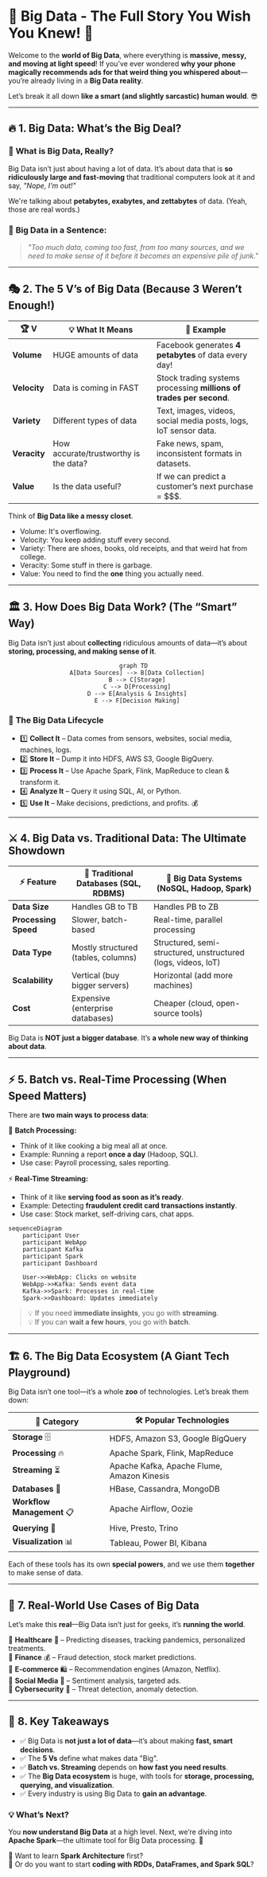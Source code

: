 # 🤯 **Big Data - The Full Story You Wish You Knew!** 🚀

Welcome to the **world of Big Data**, where everything is **massive, messy, and moving at light speed**! If you’ve ever wondered **why your phone magically recommends ads for that weird thing you whispered about**—you’re already living in a **Big Data reality**.

Let’s break it all down **like a smart (and slightly sarcastic) human would**. 😎

---

## 🔥 **1. Big Data: What’s the Big Deal?**

### 📌 **What is Big Data, Really?**

Big Data isn’t just about having a lot of data. It’s about data that is **so ridiculously large and fast-moving** that traditional computers look at it and say, _"Nope, I’m out!"_

We're talking about **petabytes, exabytes, and zettabytes** of data. (Yeah, those are real words.)

### 🧠 **Big Data in a Sentence:**

> _"Too much data, coming too fast, from too many sources, and we need to make sense of it before it becomes an expensive pile of junk."_

---

## 🎭 **2. The 5 V’s of Big Data (Because 3 Weren’t Enough!)**

| 🏆 **V**     | 💡 **What It Means**                  | 📌 **Example**                                                      |
| ------------ | ------------------------------------- | ------------------------------------------------------------------- |
| **Volume**   | HUGE amounts of data                  | Facebook generates **4 petabytes** of data every day!               |
| **Velocity** | Data is coming in FAST                | Stock trading systems processing **millions of trades per second**. |
| **Variety**  | Different types of data               | Text, images, videos, social media posts, logs, IoT sensor data.    |
| **Veracity** | How accurate/trustworthy is the data? | Fake news, spam, inconsistent formats in datasets.                  |
| **Value**    | Is the data useful?                   | If we can predict a customer’s next purchase = \$\$\$.              |

Think of **Big Data like a messy closet**.

- Volume: It's overflowing.
- Velocity: You keep adding stuff every second.
- Variety: There are shoes, books, old receipts, and that weird hat from college.
- Veracity: Some stuff in there is garbage.
- Value: You need to find the **one** thing you actually need.

---

## 🏛 **3. How Does Big Data Work? (The “Smart” Way)**

Big Data isn’t just about **collecting** ridiculous amounts of data—it’s about **storing, processing, and making sense of it**.

<div style="text-align: center;">

```mermaid
graph TD
  A[Data Sources] --> B[Data Collection]
  B --> C[Storage]
  C --> D[Processing]
  D --> E[Analysis & Insights]
  E --> F[Decision Making]
```

</div>

### 🔄 **The Big Data Lifecycle**

- 1️⃣ **Collect It** – Data comes from sensors, websites, social media, machines, logs.
- 2️⃣ **Store It** – Dump it into HDFS, AWS S3, Google BigQuery.
- 3️⃣ **Process It** – Use Apache Spark, Flink, MapReduce to clean & transform it.
- 4️⃣ **Analyze It** – Query it using SQL, AI, or Python.
- 5️⃣ **Use It** – Make decisions, predictions, and profits. 💰

---

## ⚔ **4. Big Data vs. Traditional Data: The Ultimate Showdown**

| ⚡ **Feature**       | 📜 **Traditional Databases (SQL, RDBMS)** | 🚀 **Big Data Systems (NoSQL, Hadoop, Spark)**                |
| -------------------- | ----------------------------------------- | ------------------------------------------------------------- |
| **Data Size**        | Handles GB to TB                          | Handles PB to ZB                                              |
| **Processing Speed** | Slower, batch-based                       | Real-time, parallel processing                                |
| **Data Type**        | Mostly structured (tables, columns)       | Structured, semi-structured, unstructured (logs, videos, IoT) |
| **Scalability**      | Vertical (buy bigger servers)             | Horizontal (add more machines)                                |
| **Cost**             | Expensive (enterprise databases)          | Cheaper (cloud, open-source tools)                            |

Big Data is **NOT just a bigger database**. It’s **a whole new way of thinking about data**.

---

## ⚡ **5. Batch vs. Real-Time Processing (When Speed Matters)**

There are **two main ways to process data**:

🐢 **Batch Processing:**

- Think of it like cooking a big meal all at once.
- Example: Running a report **once a day** (Hadoop, SQL).
- Use case: Payroll processing, sales reporting.

⚡ **Real-Time Streaming:**

- Think of it like **serving food as soon as it’s ready**.
- Example: Detecting **fraudulent credit card transactions instantly**.
- Use case: Stock market, self-driving cars, chat apps.

```mermaid
sequenceDiagram
    participant User
    participant WebApp
    participant Kafka
    participant Spark
    participant Dashboard

    User->>WebApp: Clicks on website
    WebApp->>Kafka: Sends event data
    Kafka->>Spark: Processes in real-time
    Spark->>Dashboard: Updates immediately
```

> 💡 If you need **immediate insights**, you go with **streaming**.  
> 💡 If you can **wait a few hours**, you go with **batch**.

---

## 🏗 **6. The Big Data Ecosystem (A Giant Tech Playground)**

Big Data isn’t one tool—it’s a whole **zoo** of technologies. Let’s break them down:

| 🚀 **Category**            | 🛠 **Popular Technologies**                 |
| -------------------------- | ------------------------------------------ |
| **Storage** 🗄              | HDFS, Amazon S3, Google BigQuery           |
| **Processing** 🔥          | Apache Spark, Flink, MapReduce             |
| **Streaming** ⏳           | Apache Kafka, Apache Flume, Amazon Kinesis |
| **Databases** 🏪           | HBase, Cassandra, MongoDB                  |
| **Workflow Management** 📋 | Apache Airflow, Oozie                      |
| **Querying** 🔎            | Hive, Presto, Trino                        |
| **Visualization** 📊       | Tableau, Power BI, Kibana                  |

Each of these tools has its own **special powers**, and we use them **together** to make sense of data.

---

## 🎯 **7. Real-World Use Cases of Big Data**

Let’s make this **real**—Big Data isn’t just for geeks, it’s **running the world**.

🔹 **Healthcare** 🏥 – Predicting diseases, tracking pandemics, personalized treatments.  
🔹 **Finance** 💰 – Fraud detection, stock market predictions.  
🔹 **E-commerce** 🛍 – Recommendation engines (Amazon, Netflix).  
🔹 **Social Media** 📱 – Sentiment analysis, targeted ads.  
🔹 **Cybersecurity** 🔐 – Threat detection, anomaly detection.

---

## 🏁 **8. Key Takeaways**

- ✅ Big Data is **not just a lot of data**—it’s about making **fast, smart decisions**.
- ✅ The **5 Vs** define what makes data "Big".
- ✅ **Batch vs. Streaming** depends on **how fast you need results**.
- ✅ The **Big Data ecosystem** is huge, with tools for **storage, processing, querying, and visualization**.
- ✅ Every industry is using Big Data to **gain an advantage**.

### 💡 **What’s Next?**

You **now understand Big Data** at a high level. Next, we’re diving into **Apache Spark**—the ultimate tool for Big Data processing. 🚀

🔹 Want to learn **Spark Architecture** first?  
🔹 Or do you want to start **coding with RDDs, DataFrames, and Spark SQL**?
